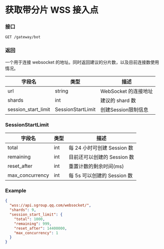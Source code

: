 # 获取带分片 WSS 接入点

### 接口
`GET /gateway/bot`

### 返回
一个用于连接 websocket 的地址。同时返回建议的分片数，以及目前连接数使用情况。

| 字段名 | 类型 | 描述 |
| --- | --- | --- |
| url	  | string | WebSocket 的连接地址 |
| shards | int | 建议的 shard 数 |
| session_start_limit | SessionStartLimit | 创建Session限制信息 |

### SessionStartLimit

| 字段名 | 类型 | 描述 |
| --- | --- | --- |
| total	  | int | 每 24 小时可创建 Session 数 |
| remaining | int | 目前还可以创建的 Session 数 |
| reset_after | int | 重置计数的剩余时间(ms) |
| max_concurrency | int | 每 5s 可以创建的 Session 数 |

### Example

```json
{
  "wss://api.sgroup.qq.com/websocket/",
  "shards": 9,
  "session_start_limit": {
    "total": 1000,
    "remaining": 999,
    "reset_after": 14400000,
    "max_concurrency": 1
  }
}
```